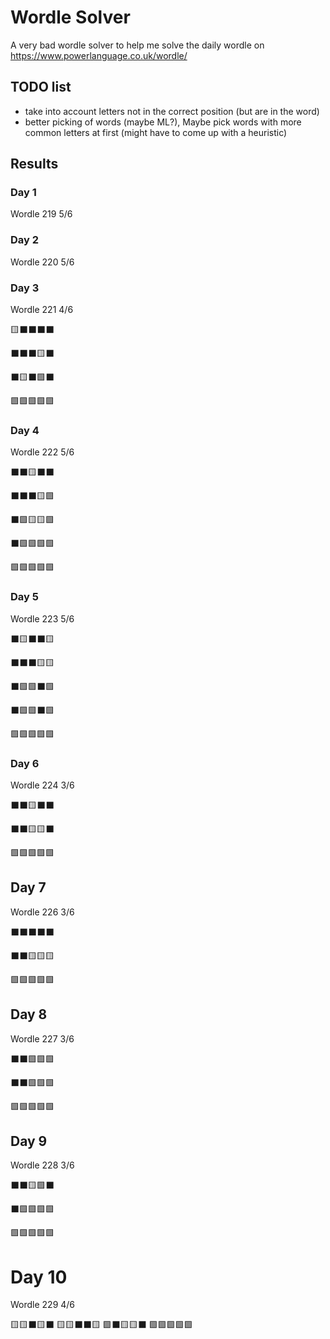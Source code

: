 # Wordle Solver

A very bad wordle solver to help me solve the daily wordle on https://www.powerlanguage.co.uk/wordle/

## TODO list
- take into account letters not in the correct position (but are in the word)
- better picking of words (maybe ML?), Maybe pick words with more common letters at first (might have to come up with a heuristic) 


## Results

### Day 1

Wordle 219 5/6
### Day 2

Wordle 220 5/6


### Day 3
Wordle 221 4/6

🟨⬛⬛⬛⬛

⬛⬛⬛🟨⬛

⬛🟨⬛🟩⬛

🟩🟩🟩🟩🟩

### Day 4
Wordle 222 5/6

⬛⬛🟨⬛⬛

⬛⬛⬛🟨🟩

⬛🟩🟨🟨🟩

⬛🟩🟩🟩🟩

🟩🟩🟩🟩🟩

### Day 5

Wordle 223 5/6

⬛🟨⬛⬛🟨

⬛⬛⬛🟨🟨

⬛🟩🟩⬛🟩

⬛🟩🟩⬛🟩

🟩🟩🟩🟩🟩


### Day 6

Wordle 224 3/6

⬛⬛🟨⬛⬛

⬛⬛🟨🟨⬛

🟩🟩🟩🟩🟩


## Day 7

Wordle 226 3/6

⬛⬛⬛⬛⬛

⬛⬛🟨🟨🟨

🟩🟩🟩🟩🟩


## Day 8
Wordle 227 3/6

⬛⬛🟩🟩🟩

⬛⬛🟩🟩🟩

🟩🟩🟩🟩🟩
## Day 9
Wordle 228 3/6

⬛⬛🟨🟩⬛

⬛🟩🟩🟩🟩

🟩🟩🟩🟩🟩

# Day 10

Wordle 229 4/6

🟨🟨⬛🟨⬛
🟨🟨⬛⬛🟨
🟩⬛🟨🟨⬛
🟩🟩🟩🟩🟩